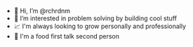- 👋 Hi, I’m @rchrdnm
- 👀 I’m interested in problem solving by building cool stuff
- 📈 I'm always looking to grow personally and professionally
- 🌮 I'm a food first talk second person
<!---
rchrdnm/rchrdnm is a ✨ special ✨ repository because its `README.md` (this file) appears on your GitHub profile.
You can click the Preview link to take a look at your changes.
--->

